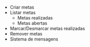 - Criar metas
- Listar metas 
    - Metas realizadas
    - Metas abertas
- Marcar/Desmarcar metas realizadas
- Remover metas
- Sistema de mensagens 

   